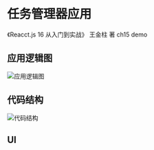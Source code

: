 # 任务管理器应用

《Reacct.js 16 从入门到实战》 王金柱 著 ch15 demo

## 应用逻辑图

![应用逻辑图](https://tva1.sinaimg.cn/large/007S8ZIlly1ggmqj74yuoj31ij0u04dh.jpg)

## 代码结构

![代码结构](https://tva1.sinaimg.cn/large/007S8ZIlly1ggmqjjot3uj30u01li7wh.jpg)

## UI
